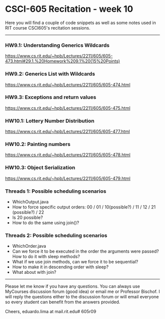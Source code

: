 # CSCI-605 Recitation - week 10

Here you will find a couple of code snippets as well
as some notes used in RIT course CSCI605's recitation
sessions.

---

### HW9.1:  Understanding Generics Wildcards
https://www.cs.rit.edu/~hpb/Lectures/2211/605/605-473.html#29.1.%20Homework%209.1%20(15%20Points)

### HW9.2: Generics List with Wildcards
https://www.cs.rit.edu/~hpb/Lectures/2211/605/605-474.html

### HW9.3: Exceptions and return values
https://www.cs.rit.edu/~hpb/Lectures/2211/605/605-475.html

### HW10.1: Lottery Number Distribution 
https://www.cs.rit.edu/~hpb/Lectures/2211/605/605-477.html

### HW10.2: Painting numbers
https://www.cs.rit.edu/~hpb/Lectures/2211/605/605-478.html

### HW10.3: Object Serialization
https://www.cs.rit.edu/~hpb/Lectures/2211/605/605-479.html

### Threads 1: Possible scheduling scenarios
- WhichOutput.java
- How to force specific output orders:
  00 / 01 / 10(possible?) / 11 / 12 / 21 (possible?) / 22
- Is 20 possible?
- How to do the same using join()?

### Threads 2: Possible scheduling scenarios
- WhichOrder.java
- Can we force it to be executed in the order the arguments were passed? How
 to do it with sleep methods?
- What if we use join methods, can we force it to be sequential?
- How to make it in descending order with sleep?
- What about with join?





---

Please let me know if you have any questions. You can
always use MyCourses discussion forum (good idea) or
email me or Professor Bischof. I will reply the questions
either to the discussion forum or will email everyone so
every student can benefit from the answers provided.

Cheers,
eduardo.lima at mail.rit.edu# 605r09

